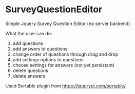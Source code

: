 # SurveyQuestionEditor
Simple Jquery Survey Question Editor (no server backend)

What the user can do:
1) add questions
2) add answers to questions
3) change order of questions through drag and drop
4) add settings options to questions
5) choose settings for answers (not yet persistant)
6) delete questions
7) delete answers


Used Sortable plugin from https://jqueryui.com/sortable/
